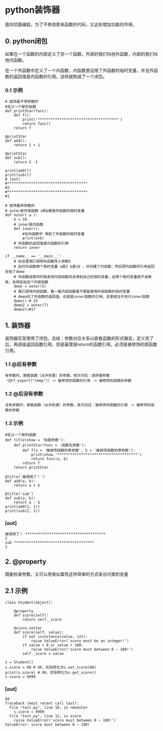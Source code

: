 # python装饰器
  面向切面编程，为了不修改原来函数的代码，又达到增加功能的作用。

## 0. python闭包
  如果在一个函数的内部定义了另一个函数，外部的我们叫他外函数，内部的我们叫他内函数。
  
  在一个外函数中定义了一个内函数，内函数里运用了外函数的临时变量，并且外函数的返回值是内函数的引用。这样就构成了一个闭包。
### 0.1 示例
    # 装饰器不带参数的
    #定义一个新的函数
    def printStar(func):
        def f():
            print('*************************************')
            return func()
        return f

    @printStar
    def add():    
        return 1 + 1

    @printStar
    def sub():    
        return 2 -1

    print(add())
    print(sub())
    # [out]
    #*************************************
    #2
    #*************************************
    #1

    # 装饰器带参数的    
    # outer是外部函数 a和b都是外函数的临时变量
    def outer( a ):
        b = 10
        # inner是内函数
        def inner():
            #在内函数中 用到了外函数的临时变量
            print(a+b)
        # 外函数的返回值是内函数的引用
        return inner

    if __name__ == '__main__':
        # 在这里我们调用外函数传入参数5
        # 此时外函数两个临时变量 a是5 b是10 ，并创建了内函数，然后把内函数的引用返回存给了demo
        # 外函数结束的时候发现内部函数将会用到自己的临时变量，这两个临时变量就不会释放，会绑定给这个内部函数
        demo = outer(5)
        # 我们调用内部函数，看一看内部函数是不是能使用外部函数的临时变量
        # demo存了外函数的返回值，也就是inner函数的引用，这里相当于执行inner函数
        demo() # 15
        demo2 = outer(7)
        demo2()#17

## 1. 装饰器
  装饰器实现使用了闭包。总结：参数对应关系以嵌套函数的形式展显，定义完了后，再逐级返回函数引用，但是最里层return的函数引用，必须是被修饰的原函数引用。
### 1.1 @后有参数
    有参数时，嵌套函数（从外到里）的参数，依次对应：装饰器参数（@tf_export("temp")）-> 被修饰的函数的引用 -> 被修饰的函数的参数
### 1.2 @后没有参数
    没有参数时，嵌套函数（从外到里）的参数，依次对应：被修饰的函数的引用 -> 被修饰的函数的参数
  
  
### 1.3 示例
    #定义一个新的函数
    def title(show = '标题参数'):
        def printStar(func = '函数名参数'):
            def f(a = '被装饰函数的原参数', b = '被装饰函数的原参数'):
                print(show,'*************************************')
                return func(a, b)
            return f
        return printStar

    @title('被调用了！')
    def add(a, b):    
        return a + b

    @title('sub')
    def sub(a, b):    
        return a - b
    print(add(1, 1))
    print(sub(2, 1))
### [out]
    被调用了！ *************************************
    2
    sub *************************************
    1

## 2. @property
  既能检查参数，又可以用类似属性这样简单的方式来访问类的变量
## 2.1 示例
    class Student(object):

        @property
        def score(self):
            return self._score

        @score.setter
        def score(self, value):
            if not isinstance(value, int):
                raise ValueError('score must be an integer!')
            if value < 0 or value > 100:
                raise ValueError('score must between 0 ~ 100!')
            self._score = value

    s = Student()
    s.score = 60 # OK，实际转化为s.set_score(60)
    print(s.score) # OK，实际转化为s.get_score()
    s.score = 9999
### [out]
    60
    Traceback (most recent call last):
      File "test.py", line 19, in <module>
        s.score = 9999
      File "test.py", line 12, in score
        raise ValueError('score must between 0 ~ 100!')
    ValueError: score must between 0 ~ 100!
